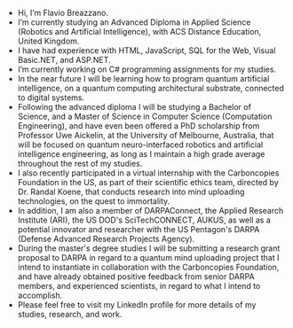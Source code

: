 - Hi, I’m Flavio Breazzano.
- I’m currently studying an Advanced Diploma in Applied Science (Robotics and Artificial Intelligence), with ACS Distance Education, United Kingdom.
- I have had experience with HTML, JavaScript, SQL for the Web, Visual Basic.NET, and ASP.NET.
- I’m currently working on C# programming assignments for my studies.
- In the near future I will be learning how to program quantum artificial intelligence, on a quantum computing architectural substrate, connected to digital systems.
- Following the advanced diploma I will be studying a Bachelor of Science, and a Master of Science in Computer Science (Computation Engineering), and have even been offered a PhD scholarship from Professor Uwe Aickelin, at the University of Melbourne, Australia, that will be focused on quantum neuro-interfaced robotics and artificial intelligence engineering, as long as I maintain a high grade average throughout the rest of my studies.
- I also recently participated in a virtual internship with the Carboncopies Foundation in the US, as part of their scientific ethics team, directed by Dr. Randal Koene, that conducts research into mind uploading technologies, on the quest to immortality.
- In addition, I am also a member of DARPAConnect, the Applied Research Institute (ARI), the US DOD's SciTechCONNECT, AUKUS, as well as a potential innovator and researcher with the US Pentagon's DARPA (Defense Advanced Research Projects Agency).
- During the master's degree studies I will be submitting a research grant proposal to DARPA in regard to a quantum mind uploading project that I intend to instantiate in collaboration with the Carboncopies Foundation, and have already obtained positive feedback from senior DARPA members, and experienced scientists, in regard to what I intend to accomplish.
- Please feel free to visit my LinkedIn profile for more details of my studies, research, and work.
<!---
Flavio592/Flavio592 is a ✨ special ✨ repository because its `README.md` (this file) appears on your GitHub profile.
You can click the Preview link to take a look at your changes.
--->
